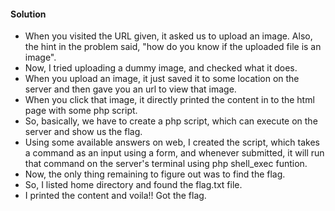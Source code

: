 #### Solution

- When you visited the URL given, it asked us to upload an image. Also, the hint in the problem said, "how do you know if the uploaded file is an image".
- Now, I tried uploading a dummy image, and checked what it does.
- When you upload an image, it just saved it to some location on the server and then gave you an url to view that image.
- When you click that image, it directly printed the content in to the html page with some php script.
- So, basically, we have to create a php script, which can execute on the server and show us the flag.
- Using some available answers on web, I created the script, which takes a command as an input using a form, and whenever submitted, it will run that command on the server's terminal using php shell_exec funtion.
- Now, the only thing remaining to figure out was to find the flag.
- So, I listed home directory and found the flag.txt file.
- I printed the content and voila!! Got the flag.
